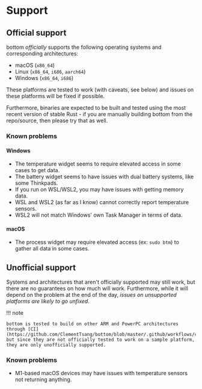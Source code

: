 # Support

## Official support

bottom _officially_ supports the following operating systems and corresponding architectures:

- macOS (`x86_64`)
- Linux (`x86_64`, `i686`, `aarch64`)
- Windows (`x86_64`, `i686`)

These platforms are tested to work (with caveats, see below) and issues on these platforms will be fixed if possible.

Furthermore, binaries are expected to be built and tested using the most recent version of stable Rust - if you are manually building
bottom from the repo/source, then please try that as well.

### Known problems

#### Windows

- The temperature widget seems to require elevated access in some cases to get data.
- The battery widget seems to have issues with dual battery systems, like some Thinkpads.
- If you run on WSL/WSL2, you may have issues with getting memory data.
- WSL and WSL2 (as far as I know) cannot correctly report temperature sensors.
- WSL2 will not match Windows' own Task Manager in terms of data.

#### macOS

- The process widget may require elevated access (ex: `sudo btm`) to gather all data in some cases.

## Unofficial support

Systems and architectures that aren't officially supported may still work, but there are no guarantees on how much will work. Furthermore,
while it will depend on the problem at the end of the day, _issues on unsupported platforms are likely to go unfixed_.

!!! note

    bottom is tested to build on other ARM and PowerPC architectures through [CI](https://github.com/ClementTsang/bottom/blob/master/.github/workflows/ci.yml),
    but since they are not officially tested to work on a sample platform, they are only unofficially supported.

### Known problems

- M1-based macOS devices may have issues with temperature sensors not returning anything.
